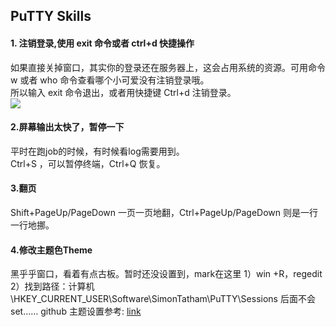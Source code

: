 ## PuTTY Skills
#### 1. 注销登录,使用 exit 命令或者 ctrl+d 快捷操作
如果直接关掉窗口，其实你的登录还在服务器上，这会占用系统的资源。可用命令 w 或者 who 命令查看哪个小可爱没有注销登录哦。  
所以输入 exit 命令退出，或者用快捷键 Ctrl+d 注销登录。  
![](https://s3.bmp.ovh/imgs/2022/01/ef2c276050692231.png)  

#### 2.屏幕输出太快了，暂停一下
平时在跑job的时候，有时候看log需要用到。  
Ctrl+S ，可以暂停终端，Ctrl+Q 恢复。

#### 3.翻页
Shift+PageUp/PageDown 一页一页地翻，Ctrl+PageUp/PageDown 则是一行一行地挪。

#### 4.修改主题色Theme
黑乎乎窗口，看着有点古板。暂时还没设置到，mark在这里
1）win +R，regedit
2）找到路径：计算机\HKEY_CURRENT_USER\Software\SimonTatham\PuTTY\Sessions
后面不会set……
github 主题设置参考: [link](https://github.com/AlexAkulov/putty-color-themes)
